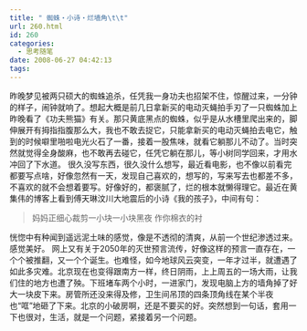 ```yaml
---
title: " 蜘蛛‧小诗‧烂墙角\t\t"
url: 260.html
id: 260
categories:
  - 思考随笔
date: 2008-06-27 04:42:13
tags:
---
```


昨晚梦见被两只硕大的蜘蛛追杀，任凭我一身功夫也招架不住，惊醒过来，一分钟的样子，闹钟就响了。想起大概是前几日拿新买的电动灭蝇拍手刃了一只蜘蛛加上昨晚看了《功夫熊猫》有关。那只黄底黑点的蜘蛛，似乎是从水槽里爬出来的，脚伸展开有拇指指腹那么大，我也不敢去捉它，只能拿新买的电动灭蝇拍去电它，触到的时候噼里啪啦电光火石了一番，接着一股焦味，就看它躺那儿不动了。当时突然就觉得全身酸麻，也不敢再去碰它，任凭它躺在那儿，等小树同学回来，才用水冲回了下水道。 很久没写东西，很久没什么想写，最近看电影，也不像以前看完都要写点啥，好像忽然有一天，发现自己喜欢的，想写的，写来写去也都差不多，不喜欢的就不会想着要写。好像好的，都褒腻了，烂的根本就懒得理它。最近在黄集伟的博客上看到傅天琳汶川大地震后的小诗《我的孩子》，中间有句：

> 妈妈正细心裁剪一小块一小块黑夜 作你棉衣的衬

恍惚中有种闻到遥远泥土味的感觉，像是不透彻的清爽，从前一个世纪渗透过来。感觉美好。 网上又有关于2050年的灭世预言流传，好像这样的预言一直存在，一个个被推翻，又一个个诞生。也难怪，如今地球风云突变，一年才过半，就遭遇了如此多灾难。北京现在也变得跟南方一样，终日阴雨，上上周五的一场大雨，让我们住的地方也遭了殃。下班堵车两个小时，一进家门，发现电脑上方的墙角掉了好大一块皮下来。房管所还没来得及修，卫生间吊顶的四条顶角线在某个半夜也“哐”地砸了下来。北京的小破房啊，还是不要买的好。突然想到一句话，套用一下也很对，生活，就是一个问题，紧接着另一个问题。